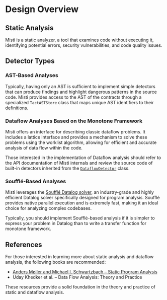 # Design Overview

## Static Analysis

Misti is a static analyzer, a tool that examines code without executing it, identifying potential errors, security vulnerabilities, and code quality issues.

## Detector Types

### AST-Based Analyses

Typically, having only an AST is sufficient to implement simple detectors that can produce findings and highlight dangerous patterns in the source code. Misti provides access to the AST of the contracts through a specialized `TactASTStore` class that maps unique AST identifiers to their definitions.

### Dataflow Analyses Based on the Monotone Framework

Misti offers an interface for describing classic dataflow problems. It includes a lattice interface and provides a mechanism to solve these problems using the worklist algorithm, allowing for efficient and accurate analysis of data flow within the code.

Those interested in the implementation of Dataflow analysis should refer to the API documentation of Misti internals and review the source code of built-in detectors inherited from the [`DataflowDetector`](https://nowarp.io/api/misti/classes/detectors_detector.DataflowDetector.html) class.

### Soufflé-Based Analyses

Misti leverages the [Soufflé Datalog solver](https://souffle-lang.github.io), an industry-grade and highly efficient Datalog solver specifically designed for program analysis. Soufflé provides native parallel execution and is extremely fast, making it an ideal choice for analyzing complex codebases.

Typically, you should implement Soufflé-based analysis if it is simpler to express your problem in Datalog than to write a transfer function for monotone framework.

## References

For those interested in learning more about static analysis and dataflow analysis, the following books are recommended:

- [Anders Møller and Michael I. Schwartzbach – Static Program Analysis](https://cs.au.dk/~amoeller/spa/spa.pdf)
- Uday Khedker et al. – Data Flow Analysis: Theory and Practice

These resources provide a solid foundation in the theory and practice of static and dataflow analysis.
